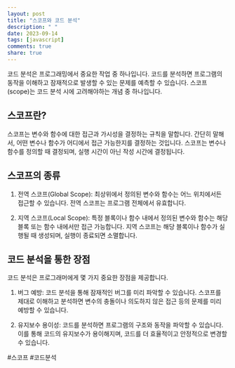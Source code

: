 ```yaml
---
layout: post
title: "스코프와 코드 분석"
description: " "
date: 2023-09-14
tags: [javascript]
comments: true
share: true
---
```


코드 분석은 프로그래밍에서 중요한 작업 중 하나입니다. 코드를 분석하면 프로그램의 동작을 이해하고 잠재적으로 발생할 수 있는 문제를 예측할 수 있습니다. 스코프(scope)는 코드 분석 시에 고려해야하는 개념 중 하나입니다. 

## 스코프란?

스코프는 변수와 함수에 대한 접근과 가시성을 결정하는 규칙을 말합니다. 간단히 말해서, 어떤 변수나 함수가 어디에서 접근 가능한지를 결정하는 것입니다. 스코프는 변수나 함수를 정의할 때 결정되며, 실행 시간이 아닌 작성 시간에 결정됩니다.

## 스코프의 종류

1. 전역 스코프(Global Scope): 최상위에서 정의된 변수와 함수는 어느 위치에서든 접근할 수 있습니다. 전역 스코프는 프로그램 전체에서 유효합니다.

2. 지역 스코프(Local Scope): 특정 블록이나 함수 내에서 정의된 변수와 함수는 해당 블록 또는 함수 내에서만 접근 가능합니다. 지역 스코프는 해당 블록이나 함수가 실행될 때 생성되며, 실행이 종료되면 소멸합니다.

## 코드 분석을 통한 장점

코드 분석은 프로그래머에게 몇 가지 중요한 장점을 제공합니다.

1. 버그 예방: 코드 분석을 통해 잠재적인 버그를 미리 파악할 수 있습니다. 스코프를 제대로 이해하고 분석하면 변수의 충돌이나 의도하지 않은 접근 등의 문제를 미리 예방할 수 있습니다.

2. 유지보수 용이성: 코드를 분석하면 프로그램의 구조와 동작을 파악할 수 있습니다. 이를 통해 코드의 유지보수가 용이해지며, 코드를 더 효율적이고 안정적으로 변경할 수 있습니다.

#스코프 #코드분석